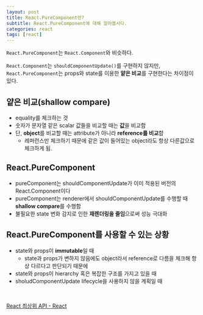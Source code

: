 ```yaml
---
layout: post
title: React.PureComponent란?
subtitle: React.PureComponent에 대해 알아봅시다.
categories: react
tags: [react]
---
```



`React.PureComponent`는 `React.Component`와 비슷하다.

`React.Component`는 `shouldComponentUpdate()`를 구현하지 않지만, `React.PureComponent`는 props와 state를 이용한 **얕은 비교**를 구현한다는 차이점이 있다.

## 얕은 비교(shallow compare)

- equality를 체크하는 것
- 숫자가 문자열 같은 scalar 값들을 비교할 때는 **값**을 비교함
- 단, **object**를 비교할 때는 attribute가 아니라 **reference를 비교**함
  - 레퍼런스만 체크하기 때문에 같은 값이 들어있는 object라도 항상 다른값으로 체크하게 됨.

## React.PureComponent

- pureComponent는 shouldComponentUpdate가 이미 적용된 버전의 React.Component이다
- pureComponent는 renderer에서 shouldComponentUpdate를 수행할 때 **shallow compare**를 수행함
- 불필요한 state 변화 감지로 인한 **재렌더링을 줄임**으로써 성능 극대화

## React.PureComponent를 사용할 수 있는 상황

- state와 props이 **immutable**일 때
  - state과 props가 변하지 않음에도 object라서 reference로 다름을 체크해 항상 다르다고 판단되기 때문에
- state와 props이 hierarchy 혹은 복잡한 구조를 가지고 있을 때
- sholudComponentUpdate lifecycle을 사용하지 않을 계획일 때

<br>

[React 최상위 API - React](https://ko.reactjs.org/docs/react-api.html#reactpurecomponent)
